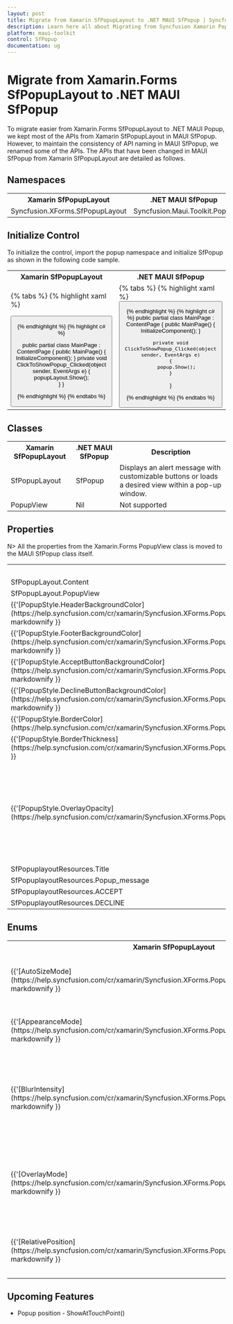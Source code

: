 ```yaml
---
layout: post
title: Migrate from Xamarin SfPopupLayout to .NET MAUI SfPopup | Syncfusion 
description: Learn here all about Migrating from Syncfusion Xamarin Popup to Syncfusion .NET MAUI Popup control and more.
platform: maui-toolkit
control: SfPopup
documentation: ug
---  
```


# Migrate from Xamarin.Forms SfPopupLayout to .NET MAUI SfPopup

To migrate easier from Xamarin.Forms SfPopupLayout to .NET MAUI Popup, we kept most of the APIs from Xamarin SfPopupLayout in MAUI SfPopup. However, to maintain the consistency of API naming in MAUI SfPopup, we renamed some of the APIs. The APIs that have been changed in MAUI SfPopup from Xamarin SfPopupLayout are detailed as follows.

## Namespaces 

<table>
<tr>
<th>Xamarin SfPopupLayout </th>
<th>.NET MAUI SfPopup</th></tr>
<tr>
<td>Syncfusion.XForms.SfPopupLayout</td>
<td>Syncfusion.Maui.Toolkit.Popup</td></tr>
</table>

## Initialize Control

To initialize the control, import the popup namespace and initialize SfPopup as shown in the following code sample.

<table>
<tr>
<th>Xamarin SfPopupLayout</th>
<th>.NET MAUI SfPopup</th></tr>
<tr>
<td>

{% tabs %}
{% highlight xaml %}

<ContentPage xmlns:sfPopup="clr-namespace:Syncfusion.XForms.PopupLayout;assembly=Syncfusion.SfPopupLayout.XForms">
<sfPopup:SfPopupLayout x:Name="popupLayout">
    <sfPopup:SfPopupLayout.Content>
        <Button x:Name="clickToShowPopup" Text="ClickToShowPopup" 
        VerticalOptions="Start" HorizontalOptions="FillAndExpand"
        Clicked="ClickToShowPopup_Clicked"/>
    </sfPopup:SfPopupLayout.Content>
</sfPopup:SfPopupLayout>
</ContentPage>

{% endhighlight %}
{% highlight c# %}

public partial class MainPage : ContentPage
{
    public MainPage()
    {
        InitializeComponent();
    }
    private void ClickToShowPopup_Clicked(object sender, EventArgs e)
    {
        popupLayout.Show();      
    }
}

{% endhighlight %}
{% endtabs %}
</td>
<td>
{% tabs %}
{% highlight xaml %}

<ContentPage xmlns:syncfusion="clr-namespace:Syncfusion.Maui.Toolkit.Popup;assembly=Syncfusion.Maui.Toolkit">            
    <StackLayout>
            <Button x:Name="clickToShowPopup" Text="ClickToShowPopup" 
        VerticalOptions="Start" HorizontalOptions="FillAndExpand"
        Clicked="ClickToShowPopup_Clicked"/>
            <syncfusion:SfPopup x:Name="popup"/>
        </StackLayout>
</ContentPage>

{% endhighlight %}
{% highlight c# %}
public partial class MainPage : ContentPage
{
    public MainPage()
    {
        InitializeComponent();
    }

    private void ClickToShowPopup_Clicked(object sender, EventArgs e)
    {
        popup.Show();
    }
}

{% endhighlight %}
{% endtabs %}
</td></tr>
</table>

## Classes

<table> 
<tr>
<th>Xamarin SfPopupLayout</th>
<th>.NET MAUI SfPopup</th>
<th>Description</th></tr>
<tr>
<td>SfPopupLayout</td>
<td>SfPopup</td>
<td>Displays an alert message with customizable buttons or loads a desired view within a pop-up window.</td></tr>
<tr>
<td>PopupView</td>
<td>Nil</td>
<td>Not supported</td></tr>
</table>

## Properties

N> All the properties from the Xamarin.Forms PopupView class is moved to the MAUI SfPopup class itself.

<table>
<tr>
<th>Xamarin SfPopupLayout</th>
<th>.NET MAUI SfPopup</th>
<th>Description</th></tr>
<tr>
<td>SfPopupLayout.Content</td>
<td>Nil</td>
<td>Not supported</td></tr>
<tr>
<td>SfPopupLayout.PopupView</td>
<td>Nil</td>
<td>Not supported</td></tr>
<tr>
<td>{{'[PopupStyle.HeaderBackgroundColor](https://help.syncfusion.com/cr/xamarin/Syncfusion.XForms.PopupLayout.PopupStyle.html#Syncfusion_XForms_PopupLayout_PopupStyle_HeaderBackgroundColor)'| markdownify }}</td>
<td>{{'`PopupStyle.HeaderBackground`'| markdownify }}</td>
<td>Gets or sets the background color to be applied for the header.</td></tr>
<tr>
<td>{{'[PopupStyle.FooterBackgroundColor](https://help.syncfusion.com/cr/xamarin/Syncfusion.XForms.PopupLayout.PopupStyle.html#Syncfusion_XForms_PopupLayout_PopupStyle_FooterBackgroundColor)'| markdownify }}</td>
<td>{{'`PopupStyle.FooterBackground`'| markdownify }}</td>
<td>Gets or sets the background color of the footer.</td></tr>
<tr>
<td>{{'[PopupStyle.AcceptButtonBackgroundColor](https://help.syncfusion.com/cr/xamarin/Syncfusion.XForms.PopupLayout.PopupStyle.html#Syncfusion_XForms_PopupLayout_PopupStyle_AcceptButtonBackgroundColor)'| markdownify }}</td>
<td>{{'`PopupStyle.AcceptButtonBackground`'| markdownify }}</td>
<td>Gets or sets the background color of accept button in the footer.</td></tr>
<tr>
<td>{{'[PopupStyle.DeclineButtonBackgroundColor](https://help.syncfusion.com/cr/xamarin/Syncfusion.XForms.PopupLayout.PopupStyle.html#Syncfusion_XForms_PopupLayout_PopupStyle_DeclineButtonBackgroundColor)'| markdownify }}</td>
<td>{{'`PopupStyle.DeclineButtonBackground`'| markdownify }}</td>
<td>Gets or sets the background color of decline button in the footer.</td></tr>
<tr>
<td>{{'[PopupStyle.BorderColor](https://help.syncfusion.com/cr/xamarin/Syncfusion.XForms.PopupLayout.PopupStyle.html#Syncfusion_XForms_PopupLayout_PopupStyle_BorderColor)'| markdownify }}</td>
<td>{{'`PopupStyle.Stroke`'| markdownify }}</td>
<td>Gets or sets the border color for the PopupView</td></tr>
<tr>
<td>{{'[PopupStyle.BorderThickness](https://help.syncfusion.com/cr/xamarin/Syncfusion.XForms.PopupLayout.PopupStyle.html#Syncfusion_XForms_PopupLayout_PopupStyle_BorderThickness)'| markdownify }}</td>
<td>{{'`PopupStyle.StrokeThickness`'| markdownify }}</td>
<td>Gets or sets the border thickness for the PopupView</td></tr>
<tr>
<td>{{'[PopupStyle.OverlayOpacity](https://help.syncfusion.com/cr/xamarin/Syncfusion.XForms.PopupLayout.PopupStyle.html#Syncfusion_XForms_PopupLayout_PopupStyle_OverlayOpacity)'| markdownify }}</td>
<td>{{'`PopupStyle.OverlayColor`'| markdownify }}</td>
<td>You can achieve by setting value using rgba value like below,

{% tabs %}
{% highlight xaml tabtitle="MainPage.xaml" %}
<syncfusion:SfPopup.PopupStyle>
    <syncfusion:PopupStyle OverlayColor="#80000000"/>
</syncfusion:SfPopup.PopupStyle>

{% endhighlight %}
{% endtabs %}

</td></tr>
<tr>
<td>SfPopuplayoutResources.Title</td>
<td>SfPopupResource.Title</td>
<td>Gets the TitleLabelText.</td></tr>
<tr>
<td>SfPopuplayoutResources.Popup_message</td>
<td>SfPopupResource.Message</td>
<td>Gets the MessageView text.</td></tr>
<tr>
<td>SfPopuplayoutResources.ACCEPT</td>
<td>SfPopupResource.AcceptButtonText</td>
<td>Gets the Accept button text.</td></tr>
<tr>
<td>SfPopuplayoutResources.DECLINE</td>
<td>SfPopupResource.DeclineButtonText</td>
<td>Gets the Decline button text.</td></tr>
</table>

## Enums 

<table>
<tr>
<th>Xamarin SfPopupLayout</th>
<th>.NET MAUI SfPopup</th>
<th>Description</th></tr>
<tr>
<td>{{'[AutoSizeMode](https://help.syncfusion.com/cr/xamarin/Syncfusion.XForms.PopupLayout.AutoSizeMode.html)'| markdownify }}</td>
<td>{{'`PopupAutoSizeMode`'| markdownify }}</td>
<td>Defines constant that specify how the PopupView is Sized.</td></tr>
<tr>
<td>{{'[AppearanceMode](https://help.syncfusion.com/cr/xamarin/Syncfusion.XForms.PopupLayout.AppearanceMode.html)'| markdownify }}</td>
<td>{{'`PopupButtonAppearanceMode`'| markdownify }}</td>
<td>Built-in layout styles of the PopupView.</td></tr>
<tr>
<td>{{'[BlurIntensity](https://help.syncfusion.com/cr/xamarin/Syncfusion.XForms.PopupLayout.BlurIntensity.html)'| markdownify }}</td>
<td>{{'`PopupBlurIntensity`'| markdownify }}</td>
<td>Defines constants that specifies the intensity of the blur effect applied to the overlay.</td></tr>
<tr>
<td>{{'[OverlayMode](https://help.syncfusion.com/cr/xamarin/Syncfusion.XForms.PopupLayout.OverlayMode.html)'| markdownify }}</td>
<td>{{'`PopupOverlayMode`'| markdownify }}</td>
<td>Defines constants that specifies whether the overlay should be transparent or blurred.</td></tr>
<tr>
<td>{{'[RelativePosition](https://help.syncfusion.com/cr/xamarin/Syncfusion.XForms.PopupLayout.RelativePosition.html)'| markdownify }}</td>
<td>{{'`PopupRelativePosition`'| markdownify }}</td>
<td>Positions the popup view relative to the given view.</td></tr>
</table>

## Upcoming Features

* Popup position - ShowAtTouchPoint()